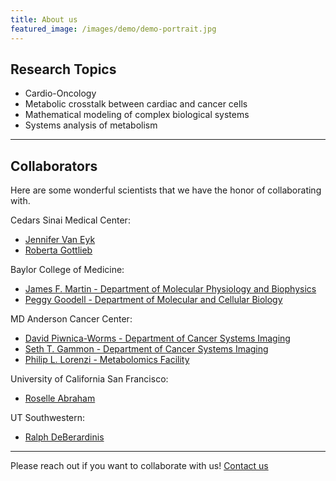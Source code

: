```yaml
---
title: About us
featured_image: /images/demo/demo-portrait.jpg
---
```


## Research Topics
* Cardio-Oncology
* Metabolic crosstalk between cardiac and cancer cells
* Mathematical modeling of complex biological systems
* Systems analysis of metabolism

---
## Collaborators
Here are some wonderful scientists that we have the honor of collaborating with.

Cedars Sinai Medical Center:
* [Jennifer Van Eyk](https://www.cedars-sinai.edu/research/labs/van-eyk.html)
* [Roberta Gottlieb](https://www.cedars-sinai.edu/research/labs/gottlieb.html)

Baylor College of Medicine:
* [James F. Martin - Department of Molecular Physiology and Biophysics](https://www.bcm.edu/people-search/james-martin-26213)
* [Peggy Goodell - Department of Molecular and Cellular Biology](https://www.bcm.edu/people-search/margaret-goodell-22230)

MD Anderson Cancer Center:
* [David Piwnica-Worms - Department of Cancer Systems Imaging](https://faculty.mdanderson.org/profiles/david_piwnica-worms.html)
* [Seth T. Gammon - Department of Cancer Systems Imaging](https://faculty.mdanderson.org/profiles/seth_gammon.html)
* [Philip L. Lorenzi - Metabolomics Facility](https://www.mdanderson.org/research/research-resources/core-facilities/metabolomics-facility.html)

University of California San Francisco:
* [Roselle Abraham](https://profiles.ucsf.edu/roselle.abraham)

UT Southwestern:
* [Ralph DeBerardinis](https://cri.utsw.edu/scientists/ralph-deberardinis-laboratory/?utm_source=UTSW&utm_medium=Organic&utm_campaign=FacultyProfile&utm_content=DeBerardinis)


---
Please reach out if you want to collaborate with us!
<a href="https://karlstaedtlab.github.io/cardionet/contact" class="button button--large">Contact us</a>
